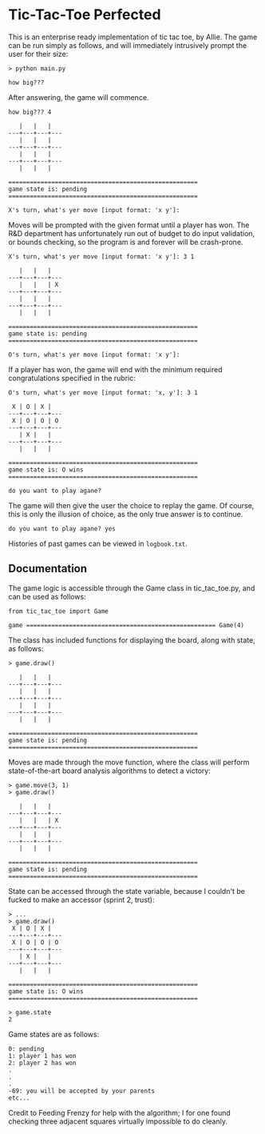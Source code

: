 # Tic-Tac-Toe Perfected

This is an enterprise ready implementation of tic tac toe, by Allie. The game can be run simply as follows, and will immediately intrusively prompt the user for their size:

```
> python main.py

how big???
```

After answering, the game will commence.

```
how big??? 4

   |   |   |
---+---+---+---
   |   |   |
---+---+---+---
   |   |   |
---+---+---+---
   |   |   |

=====================================================
game state is: pending
=====================================================

X's turn, what's yer move [input format: 'x y']:
```

Moves will be prompted with the given format until a player has won. The R&D department has unfortunately run out of budget to do input validation, or bounds checking, so the program is and forever will be crash-prone.

```
X's turn, what's yer move [input format: 'x y']: 3 1

   |   |   |
---+---+---+---
   |   |   | X
---+---+---+---
   |   |   |
---+---+---+---
   |   |   |

=====================================================
game state is: pending
=====================================================

O's turn, what's yer move [input format: 'x y']:
```

If a player has won, the game will end with the minimum required congratulations specified in the rubric:

```
O's turn, what's yer move [input format: 'x, y']: 3 1

 X | O | X |
---+---+---+---
 X | O | O | O
---+---+---+---
   | X |   |
---+---+---+---
   |   |   |

=====================================================
game state is: O wins
=====================================================

do you want to play agane?
```

The game will then give the user the choice to replay the game. Of course, this is only the illusion of choice, as the only true answer is to continue.

```
do you want to play agane? yes
```

Histories of past games can be viewed in `logbook.txt`.

## Documentation

The game logic is accessible through the Game class in tic_tac_toe.py, and can be used as follows:

```
from tic_tac_toe import Game

game ===================================================== Game(4)
```

The class has included functions for displaying the board, along with state, as follows:

```
> game.draw()

   |   |   |
---+---+---+---
   |   |   |
---+---+---+---
   |   |   |
---+---+---+---
   |   |   |

=====================================================
game state is: pending
=====================================================
```

Moves are made through the move function, where the class will perform state-of-the-art board analysis algorithms to detect a victory:

```
> game.move(3, 1)
> game.draw()

   |   |   |
---+---+---+---
   |   |   | X
---+---+---+---
   |   |   |
---+---+---+---
   |   |   |

=====================================================
game state is: pending
=====================================================
```

State can be accessed through the state variable, because I couldn't be fucked to make an accessor (sprint 2, trust):

```
> ...
> game.draw()
 X | O | X |
---+---+---+---
 X | O | O | O
---+---+---+---
   | X |   |
---+---+---+---
   |   |   |

=====================================================
game state is: O wins
=====================================================

> game.state
2
```

Game states are as follows:

```
0: pending
1: player 1 has won
2: player 2 has won
.
.
.
-69: you will be accepted by your parents
etc...
```

Credit to Feeding Frenzy for help with the algorithm; I for one found checking three adjacent squares virtually impossible to do cleanly.

